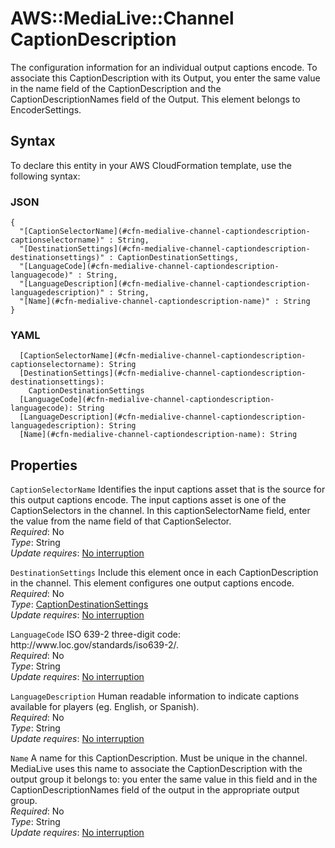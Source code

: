 # AWS::MediaLive::Channel CaptionDescription<a name="aws-properties-medialive-channel-captiondescription"></a>

The configuration information for an individual output captions encode\. To associate this CaptionDescription with its Output, you enter the same value in the name field of the CaptionDescription and the CaptionDescriptionNames field of the Output\. This element belongs to EncoderSettings\.

## Syntax<a name="aws-properties-medialive-channel-captiondescription-syntax"></a>

To declare this entity in your AWS CloudFormation template, use the following syntax:

### JSON<a name="aws-properties-medialive-channel-captiondescription-syntax.json"></a>

```
{
  "[CaptionSelectorName](#cfn-medialive-channel-captiondescription-captionselectorname)" : String,
  "[DestinationSettings](#cfn-medialive-channel-captiondescription-destinationsettings)" : CaptionDestinationSettings,
  "[LanguageCode](#cfn-medialive-channel-captiondescription-languagecode)" : String,
  "[LanguageDescription](#cfn-medialive-channel-captiondescription-languagedescription)" : String,
  "[Name](#cfn-medialive-channel-captiondescription-name)" : String
}
```

### YAML<a name="aws-properties-medialive-channel-captiondescription-syntax.yaml"></a>

```
  [CaptionSelectorName](#cfn-medialive-channel-captiondescription-captionselectorname): String
  [DestinationSettings](#cfn-medialive-channel-captiondescription-destinationsettings): 
    CaptionDestinationSettings
  [LanguageCode](#cfn-medialive-channel-captiondescription-languagecode): String
  [LanguageDescription](#cfn-medialive-channel-captiondescription-languagedescription): String
  [Name](#cfn-medialive-channel-captiondescription-name): String
```

## Properties<a name="aws-properties-medialive-channel-captiondescription-properties"></a>

`CaptionSelectorName`  <a name="cfn-medialive-channel-captiondescription-captionselectorname"></a>
Identifies the input captions asset that is the source for this output captions encode\. The input captions asset is one of the CaptionSelectors in the channel\. In this captionSelectorName field, enter the value from the name field of that CaptionSelector\.  
*Required*: No  
*Type*: String  
*Update requires*: [No interruption](https://docs.aws.amazon.com/AWSCloudFormation/latest/UserGuide/using-cfn-updating-stacks-update-behaviors.html#update-no-interrupt)

`DestinationSettings`  <a name="cfn-medialive-channel-captiondescription-destinationsettings"></a>
Include this element once in each CaptionDescription in the channel\. This element configures one output captions encode\.  
*Required*: No  
*Type*: [CaptionDestinationSettings](aws-properties-medialive-channel-captiondestinationsettings.md)  
*Update requires*: [No interruption](https://docs.aws.amazon.com/AWSCloudFormation/latest/UserGuide/using-cfn-updating-stacks-update-behaviors.html#update-no-interrupt)

`LanguageCode`  <a name="cfn-medialive-channel-captiondescription-languagecode"></a>
ISO 639\-2 three\-digit code: http://www\.loc\.gov/standards/iso639\-2/\.  
*Required*: No  
*Type*: String  
*Update requires*: [No interruption](https://docs.aws.amazon.com/AWSCloudFormation/latest/UserGuide/using-cfn-updating-stacks-update-behaviors.html#update-no-interrupt)

`LanguageDescription`  <a name="cfn-medialive-channel-captiondescription-languagedescription"></a>
Human readable information to indicate captions available for players \(eg\. English, or Spanish\)\.  
*Required*: No  
*Type*: String  
*Update requires*: [No interruption](https://docs.aws.amazon.com/AWSCloudFormation/latest/UserGuide/using-cfn-updating-stacks-update-behaviors.html#update-no-interrupt)

`Name`  <a name="cfn-medialive-channel-captiondescription-name"></a>
A name for this CaptionDescription\. Must be unique in the channel\. MediaLive uses this name to associate the CaptionDescription with the output group it belongs to: you enter the same value in this field and in the CaptionDescriptionNames field of the output in the appropriate output group\.  
*Required*: No  
*Type*: String  
*Update requires*: [No interruption](https://docs.aws.amazon.com/AWSCloudFormation/latest/UserGuide/using-cfn-updating-stacks-update-behaviors.html#update-no-interrupt)